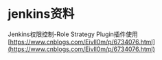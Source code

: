 # jenkins资料
Jenkins权限控制-Role Strategy Plugin插件使用
[https://www.cnblogs.com/Eivll0m/p/6734076.html](https://www.cnblogs.com/Eivll0m/p/6734076.html)

